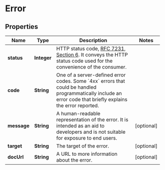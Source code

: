 

# Error


## Properties

| Name | Type | Description | Notes |
|------------ | ------------- | ------------- | -------------|
|**status** | **Integer** | HTTP status code, [RFC 7231, Section 6](https://datatracker.ietf.org/doc/html/rfc7231#section-6). It conveys the HTTP status code used for the convenience of the consumer. |  |
|**code** | **String** | One of a server-defined error codes. Some &#x60;4xx&#x60; errors that could be handled programmatically include an error code that briefly explains the error reported. |  |
|**message** | **String** | A human-readable representation of the error. It is intended as an aid to developers and is not suitable for exposure to end users. |  [optional] |
|**target** | **String** | The target of the error. |  [optional] |
|**docUrl** | **String** | A URL to more information about the error. |  [optional] |



